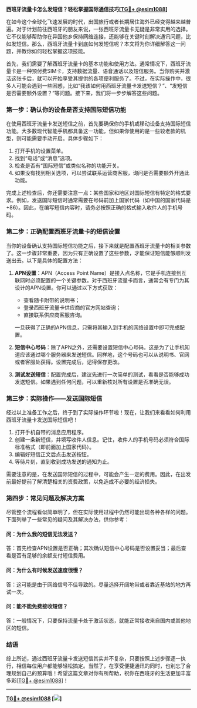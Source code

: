 **西班牙流量卡怎么发短信？轻松掌握国际通信技巧[[TG💪+ @esim1088](https://t.me/s/esim1088)]**

在如今这个全球化飞速发展的时代，出国旅行或者长期居住海外已经变得越来越普遍。对于计划前往西班牙的朋友来说，一张西班牙流量卡无疑是非常实用的选择。它不仅能够帮助你在异国他乡保持网络连接，还能够在关键时刻解决通讯问题，比如发短信。那么，西班牙流量卡到底如何发短信呢？本文将为你详细解答这一问题，并教你如何轻松掌握这项技能。

首先，我们需要了解西班牙流量卡的基本功能和使用方法。通常情况下，西班牙流量卡是一种预付费SIM卡，支持数据流量、语音通话以及短信服务。当你购买并激活这张卡后，就可以开始享受其提供的各项便利服务了。不过，在实际操作中，很多人可能会遇到一些困惑，比如“我该如何用西班牙流量卡发送短信？”、“发短信是否需要额外设置？”等问题。接下来，我们将一步步解答这些问题。

### **第一步：确认你的设备是否支持国际短信功能**

在使用西班牙流量卡发送短信之前，首先要确保你的手机或移动设备支持国际短信功能。大多数现代智能手机都具备这一功能，但如果你使用的是一些较老款的机型，则可能需要手动开启。具体步骤如下：

1. 打开手机的设置菜单。
2. 找到“电话”或“消息”选项。
3. 检查是否有“国际短信”或类似名称的功能开关。
4. 如果没有找到相关选项，可以尝试联系运营商客服，询问是否需要额外开通此功能。

完成上述检查后，你还需要注意一点：某些国家和地区对国际短信有特定的格式要求。例如，发送国际短信时通常需要在号码前加上国家代码（如中国的国家代码是+86）。因此，在编写短信内容时，请务必按照正确的格式输入收件人的手机号码。

### **第二步：正确配置西班牙流量卡的短信设置**

当你的设备确认支持国际短信功能之后，接下来就是配置西班牙流量卡的相关参数了。这一步骤非常重要，因为只有正确设置了这些参数，才能保证短信能够顺利发送出去。以下是具体的配置方法：

1. **APN设置**：APN（Access Point Name）是接入点名称，它是手机连接到互联网时必须配置的一个关键参数。对于西班牙流量卡而言，通常会有专门为其设计的APN设置。你可以通过以下方式获取：
   - 查看随卡附带的说明书；
   - 登录西班牙流量卡供应商的官方网站查询；
   - 直接联系供应商客服咨询。

   一旦获得了正确的APN信息，只需将其输入到手机的网络设置中即可完成配置。

2. **短信中心号码**：除了APN之外，还需要设置短信中心号码。这是为了让手机知道应该通过哪个服务器来发送短信。同样地，这个号码也可以从说明书、官网或者客服处获得。设置完成后，记得保存更改。

3. **测试发送短信**：配置完成后，建议先进行一次简单的测试，看看是否能够成功发送短信。如果遇到任何问题，可以重新核对所有设置是否准确无误。

### **第三步：实际操作——发送国际短信**

经过以上准备工作之后，终于到了实际操作环节啦！现在，让我们来看看如何利用西班牙流量卡发送国际短信吧！

1. 打开手机自带的消息应用程序。
2. 创建一条新短信，并填写收件人信息。记住，收件人的手机号码必须符合国际标准格式（即前面加上国家代码）。
3. 编辑好短信正文后点击发送按钮。
4. 等待片刻，直到收到成功发送的通知为止。

需要注意的是，在发送国际短信的过程中，可能会产生一定的费用。因此，在出发前最好提前了解清楚相关的资费政策，以免造成不必要的经济损失。

### **第四步：常见问题及解决方案**

尽管整个流程看似简单明了，但在实际使用过程中仍然可能出现各种各样的问题。下面列举了一些常见的疑问及其解决办法，供你参考：

#### **问：为什么我的短信无法发送？**
答：首先检查APN设置是否正确；其次确认短信中心号码是否设置妥当；最后查看是否有足够的余额支付短信费用。

#### **问：为什么有时候发送速度很慢？**
答：这可能是由于网络信号不佳导致的。尽量选择开阔地带或者靠近基站的地方再试一次。

#### **问：能不能免费接收短信？**
答：一般情况下，只要保持流量卡处于激活状态，就能正常接收来自国内或其他地区的短信。

### **结语**

综上所述，通过西班牙流量卡发送短信其实并不复杂，只要按照上述步骤逐一执行，相信每位用户都能够轻松搞定。当然了，在享受便捷通讯的同时，也别忘了合理规划自己的预算哦！希望这篇文章对你有所帮助，祝你在西班牙的生活更加丰富多彩[[TG💪+ @esim1088](https://t.me/s/esim1088)]！

---

**[TG💪+ @esim1088](https://t.me/s/esim1088) [![](https://i.postimg.cc/4NQfJmqS/Snipaste-2025-05-13-00-14-12.png)]**
